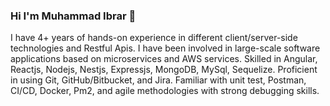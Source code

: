 ### Hi I'm Muhammad Ibrar 👋

<!--
**ibrar-dev/ibrar-dev** is a ✨ _special_ ✨ repository because its `README.md` (this file) appears on your GitHub profile.

Here are some ideas to get you started:

- 🔭 I’m currently working on ...
- 🌱 I’m currently learning ...
- 👯 I’m looking to collaborate on ...
- 🤔 I’m looking for help with ...
- 💬 Ask me about ...
- 📫 How to reach me: ...
- 😄 Pronouns: ...
- ⚡ Fun fact: ...
-->
I have 4+ years of hands-on experience in different client/server-side technologies and Restful Apis. I have been involved in large-scale software applications based on microservices and AWS services. Skilled in Angular, Reactjs, Nodejs, Nestjs, Expressjs, MongoDB, MySql, Sequelize. Proficient in using Git, GitHub/Bitbucket, and Jira. Familiar with unit test, Postman, CI/CD, Docker, Pm2, and agile methodologies with strong debugging skills.
